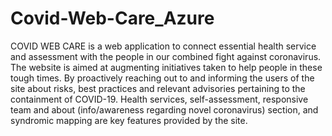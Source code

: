 # Covid-Web-Care_Azure
COVID WEB CARE is a web application to connect essential health service and assessment with the people in our combined fight against coronavirus. The website is aimed at augmenting initiatives taken to help people in these tough times. By proactively reaching out to and informing the users of the site about risks, best practices and relevant advisories pertaining to the containment of COVID-19. Health services, self-assessment, responsive team and about (info/awareness regarding novel coronavirus) section, and syndromic mapping are key features provided by the site.
